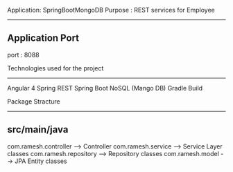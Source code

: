 
Application: SpringBootMongoDB
Purpose : REST services for Employee

********************************************************************

Application Port 
-------------------
port : 8088


Technologies used for the project
***************************************************
Angular 4
Spring REST
Spring Boot
NoSQL (Mango DB)
Gradle Build 



Package Stracture
******************************************************
src/main/java
---------------
com.ramesh.controller --> Controller
com.ramesh.service --> Service Layer classes
com.ramesh.repository --> Repository classes
com.ramesh.model --> JPA Entity classes

